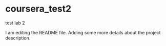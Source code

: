 # coursera_test2
test lab 2

I am editing the README file. Adding some more details about the project description.
